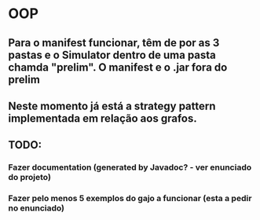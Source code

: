 # OOP

## Para o manifest funcionar, têm de por as 3 pastas e o Simulator dentro de uma pasta chamda "prelim". O manifest e o .jar fora do prelim

## Neste momento já está a strategy pattern implementada em relação aos grafos.

## TODO:
### Fazer documentation (generated by Javadoc? - ver enunciado do projeto)
### Fazer pelo menos 5 exemplos do gajo a funcionar (esta a pedir no enunciado)


